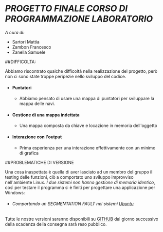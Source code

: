 # *PROGETTO FINALE CORSO DI PROGRAMMAZIONE LABORATORIO* #

*A cura di:*
 - Sartori Mattia
 - Zambon Francesco
 - Zanella Samuele

##DIFFICOLTA:

Abbiamo riscontrato qualche difficoltà nella realizzazione del  progetto, però non ci sono state troppe peripezie nello sviluppo del codice.

 - #### Puntatori #
	- Abbiamo pensato di usare una mappa di puntatori per sviluppare la mappa delle navi.
 - #### Gestione di una mappa indettata #
	- Una mappa composta da chiave e locazione in memoria dell'oggetto
 - #### Interazione con l'output #
	- Prima esperienza per una interazione effettivamente con un minimo di grafica 

##PROBLEMATICHE DI VERSIONE

Una cosa inaspettata è quella di aver lasciato ad un membro del gruppo il testing delle funzioni, ciò a comportato uno sviluppo improvviso nell'ambiente Linux.
*I due sistemi non hanno gestione di memoria identico*, così per testare il programma si è finiti per progettare una applicazione per Windows:
 - ###### Comportando un SEGMENTATION FAULT nei sistemi [Ubuntu](https://blog.opstree.com/2019/04/02/resolving-segmentation-fault-core-dumped-in-ubuntu/) #

Tutte le nostre versioni saranno disponibili su [GITHUB](https://github.com/SodnaR/final_project) dal giorno successivo della scadenza della consegna sarà reso pubblico.

